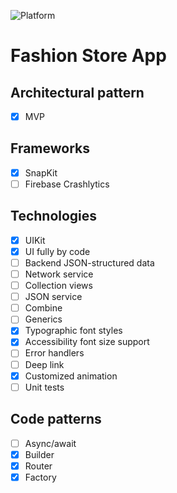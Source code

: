![Platform][platform-image]

# Fashion Store App

## Architectural pattern
- [x] MVP 

## Frameworks
- [x] SnapKit
- [ ] Firebase Crashlytics

## Technologies
- [x] UIKit
- [x] UI fully by code
- [ ] Backend JSON-structured data
- [ ] Network service
- [ ] Collection views
- [ ] JSON service
- [ ] Combine
- [ ] Generics
- [x] Typographic font styles
- [x] Accessibility font size support
- [ ] Error handlers
- [ ] Deep link
- [x] Customized animation
- [ ] Unit tests

## Code patterns
- [ ] Async/await
- [x] Builder
- [x] Router
- [x] Factory

<!-- URL's -->
[platform-image]: https://img.shields.io/badge/Platform-iOS-green.svg